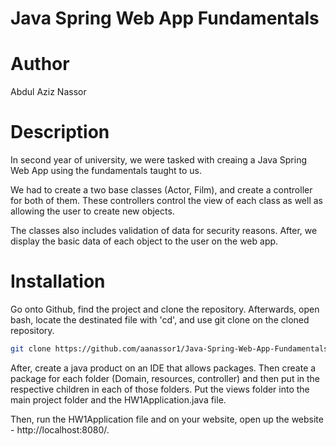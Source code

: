 # Java Spring Web App Fundamentals
# Author
Abdul Aziz Nassor

# Description

In second year of university, we were tasked with creaing a Java Spring Web App using the fundamentals taught to us.

We had to create a two base classes (Actor, Film), and create a controller for both of them. These controllers control the view of each class as well as allowing the user to create new objects.

The classes also includes validation of data for security reasons. After, we display the basic data of each object to the user on the web app.

# Installation

Go onto Github, find the project and clone the repository.
Afterwards, open bash, locate the destinated file with 'cd', and use git clone on the cloned repository.

```bash
git clone https://github.com/aanassor1/Java-Spring-Web-App-Fundamentals.git
```

After, create a java product on an IDE that allows packages. Then create a package for each folder (Domain, resources, controller) and then put in the respective children in each of those folders. Put the views folder into the main project folder and the HW1Application.java file.

Then, run the HW1Application file and on your website, open up the website - http://localhost:8080/.
